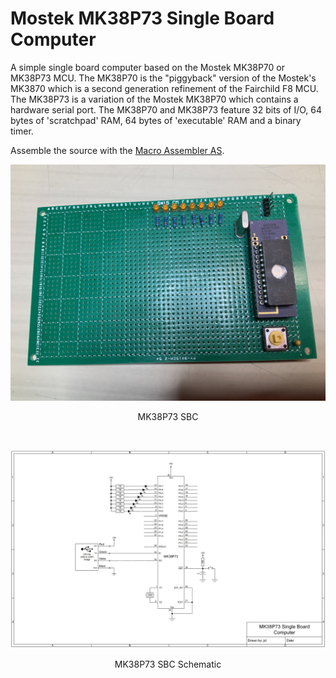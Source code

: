 # Mostek MK38P73 Single Board Computer
A simple single board computer based on the Mostek MK38P70 or MK38P73 MCU. The MK38P70 is the "piggyback" version of the Mostek's MK3870 which is a second generation refinement of the Fairchild F8 MCU. The MK38P73 is a variation of the Mostek MK38P70 which contains a hardware serial port. The MK38P70 and MK38P73 feature 32 bits of I/O, 64 bytes of 'scratchpad' RAM, 64 bytes of 'executable' RAM and a binary timer.

Assemble the source with the [Macro Assembler AS](http://john.ccac.rwth-aachen.de:8000/as/). 
<p align="center"><img src="/images/MK38P73 SBC Photo.JPG"/>
<p align="center">MK38P73 SBC</p><br>
<p align="center"><img src="/images/MK38P73 SBC.jpg"/>
<p align="center">MK38P73 SBC Schematic</p><br>
